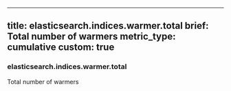 
---
title: elasticsearch.indices.warmer.total
brief: Total number of warmers
metric_type: cumulative
custom: true
---
### elasticsearch.indices.warmer.total

Total number of warmers
